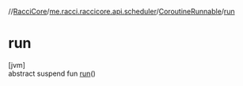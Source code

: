 //[RacciCore](../../../index.md)/[me.racci.raccicore.api.scheduler](../index.md)/[CoroutineRunnable](index.md)/[run](run.md)

# run

[jvm]\
abstract suspend fun [run](run.md)()
